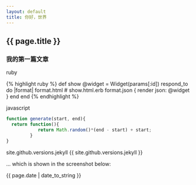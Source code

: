 ```yaml
---
layout: default
title: 你好，世界
---
```


## {{ page.title }}

### 我的第一篇文章

ruby

{% highlight ruby %}
def show
  @widget = Widget(params[:id])
  respond_to do |format|
    format.html # show.html.erb
    format.json { render json: @widget }
  end
end
{% endhighlight %}

javascript

~~~ js
function generate(start, end){
  return function(){
            return Math.random()*(end - start) + start;
         }
}
~~~


site.github.versions.jekyll {{ site.github.versions.jekyll }}

… which is shown in the screenshot below:

{{ page.date | date_to_string }}